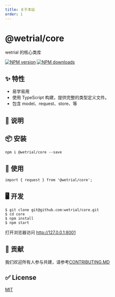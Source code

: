 ```yaml
---
title: 关于本站
order: 1
---
```


# @wetrial/core

wetrial 的核心类库

[![NPM version][image-1]][1] [![NPM downloads][image-2]][2]

## ✨ 特性

- 易学易用
- 使用 TypeScript 构建，提供完整的类型定义文件。
- 包含 model、request、store、等

## 📣 说明

## 📦 安装

```
npm i @wetrial/core --save
```

## 🔨 使用

```
import { request } from '@wetrial/core';
```

## 🖥 开发

```
$ git clone git@github.com:wetrial/core.git
$ cd core
$ npm install
$ npm start
```

打开浏览器访问 http://127.0.0.1:8001

## 🤝 贡献

我们欢迎所有人参与共建，请参考[CONTRIBUTING.MD](https://github.com/wetrial/core/blob/master/CONTRIBUTING.MD)

## ✅ License

[MIT](https://github.com/wetrial/core/blob/master/LICENSE)

[1]: https://www.npmjs.com/package/@wetrial/core
[2]: https://npmjs.org/package/@wetrial/core
[image-1]: https://img.shields.io/npm/v/@wetrial/core.svg?style=flat
[image-2]: https://img.shields.io/npm/dm/@wetrial/core.svg?style=flat
